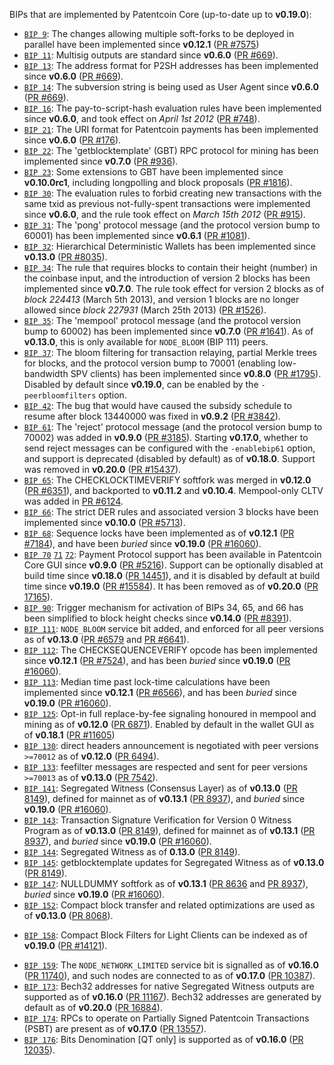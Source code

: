 BIPs that are implemented by Patentcoin Core (up-to-date up to **v0.19.0**):

* [`BIP 9`](https://github.com/patentcoin/bips/blob/master/bip-0009.mediawiki): The changes allowing multiple soft-forks to be deployed in parallel have been implemented since **v0.12.1**  ([PR #7575](https://github.com/patentcoin/patentcoin/pull/7575))
* [`BIP 11`](https://github.com/patentcoin/bips/blob/master/bip-0011.mediawiki): Multisig outputs are standard since **v0.6.0** ([PR #669](https://github.com/patentcoin/patentcoin/pull/669)).
* [`BIP 13`](https://github.com/patentcoin/bips/blob/master/bip-0013.mediawiki): The address format for P2SH addresses has been implemented since **v0.6.0** ([PR #669](https://github.com/patentcoin/patentcoin/pull/669)).
* [`BIP 14`](https://github.com/patentcoin/bips/blob/master/bip-0014.mediawiki): The subversion string is being used as User Agent since **v0.6.0** ([PR #669](https://github.com/patentcoin/patentcoin/pull/669)).
* [`BIP 16`](https://github.com/patentcoin/bips/blob/master/bip-0016.mediawiki): The pay-to-script-hash evaluation rules have been implemented since **v0.6.0**, and took effect on *April 1st 2012* ([PR #748](https://github.com/patentcoin/patentcoin/pull/748)).
* [`BIP 21`](https://github.com/patentcoin/bips/blob/master/bip-0021.mediawiki): The URI format for Patentcoin payments has been implemented since **v0.6.0** ([PR #176](https://github.com/patentcoin/patentcoin/pull/176)).
* [`BIP 22`](https://github.com/patentcoin/bips/blob/master/bip-0022.mediawiki): The 'getblocktemplate' (GBT) RPC protocol for mining has been implemented since **v0.7.0** ([PR #936](https://github.com/patentcoin/patentcoin/pull/936)).
* [`BIP 23`](https://github.com/patentcoin/bips/blob/master/bip-0023.mediawiki): Some extensions to GBT have been implemented since **v0.10.0rc1**, including longpolling and block proposals ([PR #1816](https://github.com/patentcoin/patentcoin/pull/1816)).
* [`BIP 30`](https://github.com/patentcoin/bips/blob/master/bip-0030.mediawiki): The evaluation rules to forbid creating new transactions with the same txid as previous not-fully-spent transactions were implemented since **v0.6.0**, and the rule took effect on *March 15th 2012* ([PR #915](https://github.com/patentcoin/patentcoin/pull/915)).
* [`BIP 31`](https://github.com/patentcoin/bips/blob/master/bip-0031.mediawiki): The 'pong' protocol message (and the protocol version bump to 60001) has been implemented since **v0.6.1** ([PR #1081](https://github.com/patentcoin/patentcoin/pull/1081)).
* [`BIP 32`](https://github.com/patentcoin/bips/blob/master/bip-0032.mediawiki): Hierarchical Deterministic Wallets has been implemented since **v0.13.0** ([PR #8035](https://github.com/patentcoin/patentcoin/pull/8035)).
* [`BIP 34`](https://github.com/patentcoin/bips/blob/master/bip-0034.mediawiki): The rule that requires blocks to contain their height (number) in the coinbase input, and the introduction of version 2 blocks has been implemented since **v0.7.0**. The rule took effect for version 2 blocks as of *block 224413* (March 5th 2013), and version 1 blocks are no longer allowed since *block 227931* (March 25th 2013) ([PR #1526](https://github.com/patentcoin/patentcoin/pull/1526)).
* [`BIP 35`](https://github.com/patentcoin/bips/blob/master/bip-0035.mediawiki): The 'mempool' protocol message (and the protocol version bump to 60002) has been implemented since **v0.7.0** ([PR #1641](https://github.com/patentcoin/patentcoin/pull/1641)). As of **v0.13.0**, this is only available for `NODE_BLOOM` (BIP 111) peers.
* [`BIP 37`](https://github.com/patentcoin/bips/blob/master/bip-0037.mediawiki): The bloom filtering for transaction relaying, partial Merkle trees for blocks, and the protocol version bump to 70001 (enabling low-bandwidth SPV clients) has been implemented since **v0.8.0** ([PR #1795](https://github.com/patentcoin/patentcoin/pull/1795)). Disabled by default since **v0.19.0**, can be enabled by the `-peerbloomfilters` option.
* [`BIP 42`](https://github.com/patentcoin/bips/blob/master/bip-0042.mediawiki): The bug that would have caused the subsidy schedule to resume after block 13440000 was fixed in **v0.9.2** ([PR #3842](https://github.com/patentcoin/patentcoin/pull/3842)).
* [`BIP 61`](https://github.com/patentcoin/bips/blob/master/bip-0061.mediawiki): The 'reject' protocol message (and the protocol version bump to 70002) was added in **v0.9.0** ([PR #3185](https://github.com/patentcoin/patentcoin/pull/3185)). Starting **v0.17.0**, whether to send reject messages can be configured with the `-enablebip61` option, and support is deprecated (disabled by default) as of **v0.18.0**. Support was removed in **v0.20.0** ([PR #15437](https://github.com/patentcoin/patentcoin/pull/15437)).
* [`BIP 65`](https://github.com/patentcoin/bips/blob/master/bip-0065.mediawiki): The CHECKLOCKTIMEVERIFY softfork was merged in **v0.12.0** ([PR #6351](https://github.com/patentcoin/patentcoin/pull/6351)), and backported to **v0.11.2** and **v0.10.4**. Mempool-only CLTV was added in [PR #6124](https://github.com/patentcoin/patentcoin/pull/6124).
* [`BIP 66`](https://github.com/patentcoin/bips/blob/master/bip-0066.mediawiki): The strict DER rules and associated version 3 blocks have been implemented since **v0.10.0** ([PR #5713](https://github.com/patentcoin/patentcoin/pull/5713)).
* [`BIP 68`](https://github.com/patentcoin/bips/blob/master/bip-0068.mediawiki): Sequence locks have been implemented as of **v0.12.1**  ([PR #7184](https://github.com/patentcoin/patentcoin/pull/7184)), and have been *buried* since **v0.19.0** ([PR #16060](https://github.com/patentcoin/patentcoin/pull/16060)).
* [`BIP 70`](https://github.com/patentcoin/bips/blob/master/bip-0070.mediawiki) [`71`](https://github.com/patentcoin/bips/blob/master/bip-0071.mediawiki) [`72`](https://github.com/patentcoin/bips/blob/master/bip-0072.mediawiki):
  Payment Protocol support has been available in Patentcoin Core GUI since **v0.9.0** ([PR #5216](https://github.com/patentcoin/patentcoin/pull/5216)).
  Support can be optionally disabled at build time since **v0.18.0** ([PR 14451](https://github.com/patentcoin/patentcoin/pull/14451)),
  and it is disabled by default at build time since **v0.19.0** ([PR #15584](https://github.com/patentcoin/patentcoin/pull/15584)).
  It has been removed as of **v0.20.0** ([PR 17165](https://github.com/patentcoin/patentcoin/pull/17165)).
* [`BIP 90`](https://github.com/patentcoin/bips/blob/master/bip-0090.mediawiki): Trigger mechanism for activation of BIPs 34, 65, and 66 has been simplified to block height checks since **v0.14.0** ([PR #8391](https://github.com/patentcoin/patentcoin/pull/8391)).
* [`BIP 111`](https://github.com/patentcoin/bips/blob/master/bip-0111.mediawiki): `NODE_BLOOM` service bit added, and enforced for all peer versions as of **v0.13.0** ([PR #6579](https://github.com/patentcoin/patentcoin/pull/6579) and [PR #6641](https://github.com/patentcoin/patentcoin/pull/6641)).
* [`BIP 112`](https://github.com/patentcoin/bips/blob/master/bip-0112.mediawiki): The CHECKSEQUENCEVERIFY opcode has been implemented since **v0.12.1** ([PR #7524](https://github.com/patentcoin/patentcoin/pull/7524)), and has been *buried* since **v0.19.0** ([PR #16060](https://github.com/patentcoin/patentcoin/pull/16060)).
* [`BIP 113`](https://github.com/patentcoin/bips/blob/master/bip-0113.mediawiki): Median time past lock-time calculations have been implemented since **v0.12.1** ([PR #6566](https://github.com/patentcoin/patentcoin/pull/6566)), and has been *buried* since **v0.19.0** ([PR #16060](https://github.com/patentcoin/patentcoin/pull/16060)).
* [`BIP 125`](https://github.com/patentcoin/bips/blob/master/bip-0125.mediawiki): Opt-in full replace-by-fee signaling honoured in mempool and mining as of **v0.12.0** ([PR 6871](https://github.com/patentcoin/patentcoin/pull/6871)). Enabled by default in the wallet GUI as of **v0.18.1** ([PR #11605](https://github.com/patentcoin/patentcoin/pull/11605))
* [`BIP 130`](https://github.com/patentcoin/bips/blob/master/bip-0130.mediawiki): direct headers announcement is negotiated with peer versions `>=70012` as of **v0.12.0** ([PR 6494](https://github.com/patentcoin/patentcoin/pull/6494)).
* [`BIP 133`](https://github.com/patentcoin/bips/blob/master/bip-0133.mediawiki): feefilter messages are respected and sent for peer versions `>=70013` as of **v0.13.0** ([PR 7542](https://github.com/patentcoin/patentcoin/pull/7542)).
* [`BIP 141`](https://github.com/patentcoin/bips/blob/master/bip-0141.mediawiki): Segregated Witness (Consensus Layer) as of **v0.13.0** ([PR 8149](https://github.com/patentcoin/patentcoin/pull/8149)), defined for mainnet as of **v0.13.1** ([PR 8937](https://github.com/patentcoin/patentcoin/pull/8937)), and *buried* since **v0.19.0** ([PR #16060](https://github.com/patentcoin/patentcoin/pull/16060)).
* [`BIP 143`](https://github.com/patentcoin/bips/blob/master/bip-0143.mediawiki): Transaction Signature Verification for Version 0 Witness Program as of **v0.13.0** ([PR 8149](https://github.com/patentcoin/patentcoin/pull/8149)), defined for mainnet as of **v0.13.1** ([PR 8937](https://github.com/patentcoin/patentcoin/pull/8937)), and *buried* since **v0.19.0** ([PR #16060](https://github.com/patentcoin/patentcoin/pull/16060)).
* [`BIP 144`](https://github.com/patentcoin/bips/blob/master/bip-0144.mediawiki): Segregated Witness as of **0.13.0** ([PR 8149](https://github.com/patentcoin/patentcoin/pull/8149)).
* [`BIP 145`](https://github.com/patentcoin/bips/blob/master/bip-0145.mediawiki): getblocktemplate updates for Segregated Witness as of **v0.13.0** ([PR 8149](https://github.com/patentcoin/patentcoin/pull/8149)).
* [`BIP 147`](https://github.com/patentcoin/bips/blob/master/bip-0147.mediawiki): NULLDUMMY softfork as of **v0.13.1** ([PR 8636](https://github.com/patentcoin/patentcoin/pull/8636) and [PR 8937](https://github.com/patentcoin/patentcoin/pull/8937)), *buried* since **v0.19.0** ([PR #16060](https://github.com/patentcoin/patentcoin/pull/16060)).
* [`BIP 152`](https://github.com/patentcoin/bips/blob/master/bip-0152.mediawiki): Compact block transfer and related optimizations are used as of **v0.13.0** ([PR 8068](https://github.com/patentcoin/patentcoin/pull/8068)).
- [`BIP 158`](https://github.com/patentcoin/bips/blob/master/bip-0158.mediawiki): Compact Block Filters for Light Clients can be indexed as of **v0.19.0** ([PR #14121](https://github.com/patentcoin/patentcoin/pull/14121)).
* [`BIP 159`](https://github.com/patentcoin/bips/blob/master/bip-0159.mediawiki): The `NODE_NETWORK_LIMITED` service bit is signalled as of **v0.16.0** ([PR 11740](https://github.com/patentcoin/patentcoin/pull/11740)), and such nodes are connected to as of **v0.17.0** ([PR 10387](https://github.com/patentcoin/patentcoin/pull/10387)).
* [`BIP 173`](https://github.com/patentcoin/bips/blob/master/bip-0173.mediawiki): Bech32 addresses for native Segregated Witness outputs are supported as of **v0.16.0** ([PR 11167](https://github.com/patentcoin/patentcoin/pull/11167)). Bech32 addresses are generated by default as of **v0.20.0** ([PR 16884](https://github.com/patentcoin/patentcoin/pull/16884)).
* [`BIP 174`](https://github.com/patentcoin/bips/blob/master/bip-0174.mediawiki): RPCs to operate on Partially Signed Patentcoin Transactions (PSBT) are present as of **v0.17.0** ([PR 13557](https://github.com/patentcoin/patentcoin/pull/13557)).
* [`BIP 176`](https://github.com/patentcoin/bips/blob/master/bip-0176.mediawiki): Bits Denomination [QT only] is supported as of **v0.16.0** ([PR 12035](https://github.com/patentcoin/patentcoin/pull/12035)).
